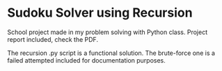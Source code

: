 # Sudoku Solver using Recursion
School project made in my problem solving with Python class. Project report included, check the PDF.

The recursion .py script is a functional solution. The brute-force one is a failed attempted included for documentation purposes.
